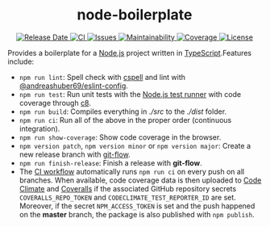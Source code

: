 <h1 align="center">
  node-boilerplate
</h1>
<p align="center">
  <a href="https://github.com/andreashuber69/node-boilerplate/releases">
    <img src="https://img.shields.io/github/release-date/andreashuber69/node-boilerplate.svg" alt="Release Date">
  </a>
  <a href="https://github.com/andreashuber69/node-boilerplate/actions/workflows/ci.yml">
    <img src="https://github.com/andreashuber69/node-boilerplate/actions/workflows/ci.yml/badge.svg" alt="CI">
  </a>
  <a href="https://github.com/andreashuber69/node-boilerplate/issues">
    <img src="https://img.shields.io/github/issues-raw/andreashuber69/node-boilerplate.svg" alt="Issues">
  </a>
  <a href="https://codeclimate.com/github/andreashuber69/node-boilerplate/maintainability">
    <img src="https://api.codeclimate.com/v1/badges/f3afec1c547d0c33bf94/maintainability" alt="Maintainability">
  </a>
  <a href="https://coveralls.io/github/andreashuber69/node-boilerplate?branch=develop">
    <img src="https://coveralls.io/repos/github/andreashuber69/node-boilerplate/badge.svg?branch=develop" alt="Coverage">
  </a>
  <a href="https://github.com/andreashuber69/node-boilerplate/blob/develop/LICENSE">
    <img src="https://img.shields.io/github/license/andreashuber69/node-boilerplate.svg" alt="License">
  </a>
</p>

Provides a boilerplate for a [Node.js](https://nodejs.org/) project written in
[TypeScript](https://www.typescriptlang.org/).Features include:

- `npm run lint`: Spell check with [cspell](https://www.npmjs.com/package/cspell) and lint with
  [@andreashuber69/eslint-config](https://www.npmjs.com/package/@andreashuber69/eslint-config).
- `npm run test`: Run unit tests with the [Node.js test runner](https://nodejs.org/docs/latest-v20.x/api/test.html) with
  code coverage through [c8](https://www.npmjs.com/package/c8).
- `npm run build`: Compiles everything in *./src* to the *./dist* folder.
- `npm run ci`: Run all of the above in the proper order (continuous integration).
- `npm run show-coverage`: Show code coverage in the browser.
- `npm version patch`, `npm version minor` or `npm version major`: Create a new release branch with
  [git-flow](https://nvie.com/posts/a-successful-git-branching-model/).
- `npm run finish-release`: Finish a release with **git-flow**.
- The [CI workflow](https://github.com/andreashuber69/node-boilerplate/blob/develop/.github/workflows/ci.yml)
  automatically runs `npm run ci` on every push on all branches. When available, code coverage data is then uploaded to
  [Code Climate](https://codeclimate.com/) and [Coveralls](https://coveralls.io/) if the associated GitHub repository
  secrets `COVERALLS_REPO_TOKEN` and `CODECLIMATE_TEST_REPORTER_ID` are set. Moreover, if the secret `NPM_ACCESS_TOKEN`
  is set and the push happened on the **master** branch, the package is also published with `npm publish`.

